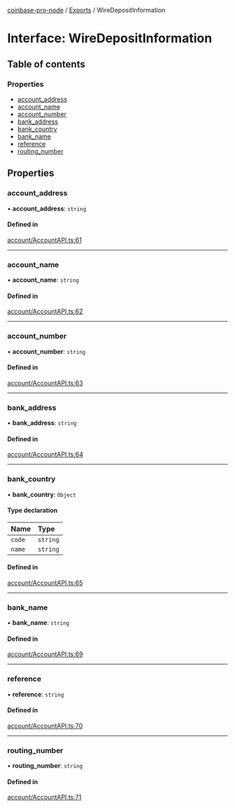 [coinbase-pro-node](../README.md) / [Exports](../modules.md) / WireDepositInformation

# Interface: WireDepositInformation

## Table of contents

### Properties

- [account\_address](WireDepositInformation.md#account_address)
- [account\_name](WireDepositInformation.md#account_name)
- [account\_number](WireDepositInformation.md#account_number)
- [bank\_address](WireDepositInformation.md#bank_address)
- [bank\_country](WireDepositInformation.md#bank_country)
- [bank\_name](WireDepositInformation.md#bank_name)
- [reference](WireDepositInformation.md#reference)
- [routing\_number](WireDepositInformation.md#routing_number)

## Properties

### account\_address

• **account\_address**: `string`

#### Defined in

[account/AccountAPI.ts:61](https://github.com/bennycode/coinbase-pro-node/blob/9734468/src/account/AccountAPI.ts#L61)

___

### account\_name

• **account\_name**: `string`

#### Defined in

[account/AccountAPI.ts:62](https://github.com/bennycode/coinbase-pro-node/blob/9734468/src/account/AccountAPI.ts#L62)

___

### account\_number

• **account\_number**: `string`

#### Defined in

[account/AccountAPI.ts:63](https://github.com/bennycode/coinbase-pro-node/blob/9734468/src/account/AccountAPI.ts#L63)

___

### bank\_address

• **bank\_address**: `string`

#### Defined in

[account/AccountAPI.ts:64](https://github.com/bennycode/coinbase-pro-node/blob/9734468/src/account/AccountAPI.ts#L64)

___

### bank\_country

• **bank\_country**: `Object`

#### Type declaration

| Name | Type |
| :------ | :------ |
| `code` | `string` |
| `name` | `string` |

#### Defined in

[account/AccountAPI.ts:65](https://github.com/bennycode/coinbase-pro-node/blob/9734468/src/account/AccountAPI.ts#L65)

___

### bank\_name

• **bank\_name**: `string`

#### Defined in

[account/AccountAPI.ts:69](https://github.com/bennycode/coinbase-pro-node/blob/9734468/src/account/AccountAPI.ts#L69)

___

### reference

• **reference**: `string`

#### Defined in

[account/AccountAPI.ts:70](https://github.com/bennycode/coinbase-pro-node/blob/9734468/src/account/AccountAPI.ts#L70)

___

### routing\_number

• **routing\_number**: `string`

#### Defined in

[account/AccountAPI.ts:71](https://github.com/bennycode/coinbase-pro-node/blob/9734468/src/account/AccountAPI.ts#L71)
